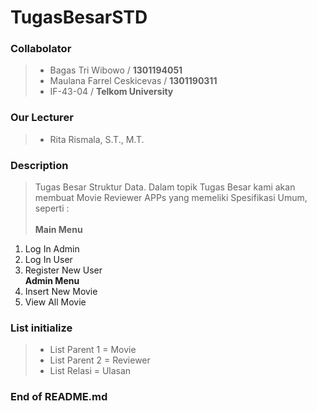 # **TugasBesarSTD**

### Collabolator
>- Bagas Tri Wibowo / **1301194051**<br>
>- Maulana Farrel Ceskicevas / **1301190311**<br>
>- IF-43-04 / **Telkom University**<br>

### Our Lecturer
>- Rita Rismala, S.T., M.T. <br>

### Description
> Tugas Besar Struktur Data. Dalam topik Tugas Besar kami akan membuat Movie Reviewer APPs yang memeliki Spesifikasi Umum, seperti : <br><br>
**Main Menu** <br>
  1. Log In Admin <br>
  2. Log In User <br>
  3. Register New User <br>
**Admin Menu**<br>
  1. Insert New Movie <br>
  2. View All Movie <br>

### List initialize
>- List Parent 1 = Movie
>- List Parent 2 = Reviewer
>- List Relasi = Ulasan

### End of README.md
